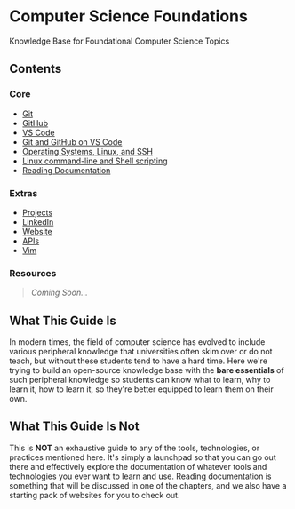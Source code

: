 # Computer Science Foundations

Knowledge Base for Foundational Computer Science Topics

## Contents

### Core

- [Git](contents/git.md)
- [GitHub](contents/github.md)
- [VS Code](contents/vscode.md)
- [Git and GitHub on VS Code](contents/vscode-git.md)
- [Operating Systems, Linux, and SSH](contents/os-intro.md)
- [Linux command-line and Shell scripting](contents/linux-shell.md)
- [Reading Documentation](contents/documentation.md)

### Extras

- [Projects](contents/projects.md)
- [LinkedIn](contents/linkedin.md)
- [Website](contents/website.md)
- [APIs](contents/api.md)
- [Vim](contents/vim.md)

### Resources

> _Coming Soon..._

<!-- DRAFT --
- [Websites](contents/resources/websites.md)
- [Books](contents/resources/books.md)
- [Videos](contents/resources/videos.md)
<!-- END -->

## What This Guide Is

In modern times, the field of computer science has evolved to include various peripheral knowledge that universities often skim over or do not teach, but without these students tend to have a hard time. Here we're trying to build an open-source knowledge base with the **bare essentials** of such peripheral knowledge so students can know what to learn, why to learn it, how to learn it, so they're better equipped to learn them on their own.

## What This Guide Is Not

This is **NOT** an exhaustive guide to any of the tools, technologies, or practices mentioned here. It's simply a launchpad so that you can go out there and effectively explore the documentation of whatever tools and technologies you ever want to learn and use. Reading documentation is something that will be discussed in one of the chapters, and we also have a starting pack of websites for you to check out.
